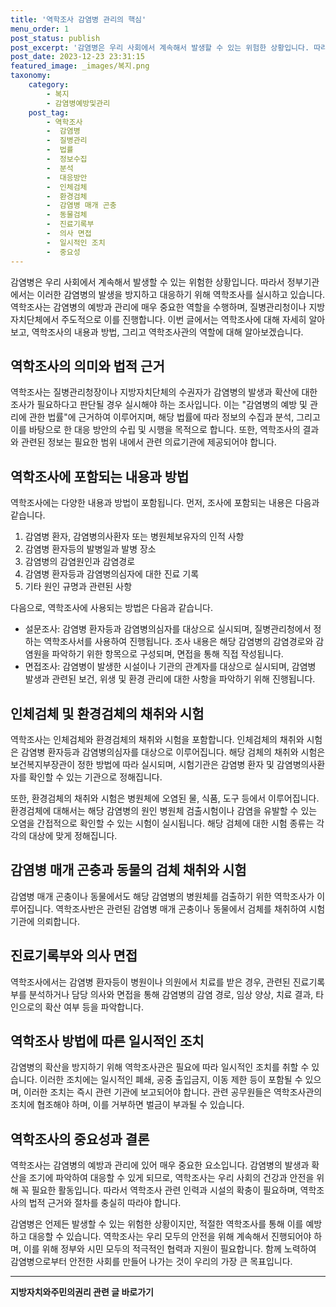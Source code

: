 ```yaml
---
title: '역학조사 감염병 관리의 핵심'
menu_order: 1
post_status: publish
post_excerpt: '감염병은 우리 사회에서 계속해서 발생할 수 있는 위험한 상황입니다. 따라서 정부기관에서는 이러한 감염병의 발생을 방지하고 대응하기 위해 역학조사를 실시하고 있습니다. 역학조사는 감염병의 예방과 관리에 매우 중요한 역할을 수행하며, 질병관리청이나 지방자치단체에서 주도적으로 이를 진행합니다. 이번 글에서는 역학조사에 대해 자세히 알아보고, 역학조사의 내용과 방법, 그리고 역학조사관의 역할에 대해 알아보겠습니다.'
post_date: 2023-12-23 23:31:15
featured_image: _images/복지.png
taxonomy:
    category:
        - 복지
        - 감염병예방및관리
    post_tag:
        - 역학조사
        -  감염병
        -  질병관리
        -  법률
        -  정보수집
        -  분석
        -  대응방안
        -  인체검체
        -  환경검체
        -  감염병 매개 곤충
        -  동물검체
        -  진료기록부
        -  의사 면접
        -  일시적인 조치
        -  중요성
---
```



감염병은 우리 사회에서 계속해서 발생할 수 있는 위험한 상황입니다. 따라서 정부기관에서는 이러한 감염병의 발생을 방지하고 대응하기 위해 역학조사를 실시하고 있습니다. 역학조사는 감염병의 예방과 관리에 매우 중요한 역할을 수행하며, 질병관리청이나 지방자치단체에서 주도적으로 이를 진행합니다. 이번 글에서는 역학조사에 대해 자세히 알아보고, 역학조사의 내용과 방법, 그리고 역학조사관의 역할에 대해 알아보겠습니다.

## 역학조사의 의미와 법적 근거

역학조사는 질병관리청장이나 지방자치단체의 수권자가 감염병의 발생과 확산에 대한 조사가 필요하다고 판단될 경우 실시해야 하는 조사입니다. 이는 "감염병의 예방 및 관리에 관한 법률"에 근거하여 이루어지며, 해당 법률에 따라 정보의 수집과 분석, 그리고 이를 바탕으로 한 대응 방안의 수립 및 시행을 목적으로 합니다. 또한, 역학조사의 결과와 관련된 정보는 필요한 범위 내에서 관련 의료기관에 제공되어야 합니다.

## 역학조사에 포함되는 내용과 방법

역학조사에는 다양한 내용과 방법이 포함됩니다. 먼저, 조사에 포함되는 내용은 다음과 같습니다.

1. 감염병 환자, 감염병의사환자 또는 병원체보유자의 인적 사항
2. 감염병 환자등의 발병일과 발병 장소
3. 감염병의 감염원인과 감염경로
4. 감염병 환자등과 감염병의심자에 대한 진료 기록
5. 기타 원인 규명과 관련된 사항

다음으로, 역학조사에 사용되는 방법은 다음과 같습니다.

- 설문조사: 감염병 환자등과 감염병의심자를 대상으로 실시되며, 질병관리청에서 정하는 역학조사서를 사용하여 진행됩니다. 조사 내용은 해당 감염병의 감염경로와 감염원을 파악하기 위한 항목으로 구성되며, 면접을 통해 직접 작성됩니다.
- 면접조사: 감염병이 발생한 시설이나 기관의 관계자를 대상으로 실시되며, 감염병 발생과 관련된 보건, 위생 및 환경 관리에 대한 사항을 파악하기 위해 진행됩니다.

## 인체검체 및 환경검체의 채취와 시험

역학조사는 인체검체와 환경검체의 채취와 시험을 포함합니다. 인체검체의 채취와 시험은 감염병 환자등과 감염병의심자를 대상으로 이루어집니다. 해당 검체의 채취와 시험은 보건복지부장관이 정한 방법에 따라 실시되며, 시험기관은 감염병 환자 및 감염병의사환자를 확인할 수 있는 기관으로 정해집니다.

또한, 환경검체의 채취와 시험은 병원체에 오염된 물, 식품, 도구 등에서 이루어집니다. 환경검체에 대해서는 해당 감염병의 원인 병원체 검출시험이나 감염을 유발할 수 있는 오염을 간접적으로 확인할 수 있는 시험이 실시됩니다. 해당 검체에 대한 시험 종류는 각각의 대상에 맞게 정해집니다.

## 감염병 매개 곤충과 동물의 검체 채취와 시험

감염병 매개 곤충이나 동물에서도 해당 감염병의 병원체를 검출하기 위한 역학조사가 이루어집니다. 역학조사반은 관련된 감염병 매개 곤충이나 동물에서 검체를 채취하여 시험기관에 의뢰합니다.

## 진료기록부와 의사 면접

역학조사에서는 감염병 환자등이 병원이나 의원에서 치료를 받은 경우, 관련된 진료기록부를 분석하거나 담당 의사와 면접을 통해 감염병의 감염 경로, 임상 양상, 치료 결과, 타인으로의 확산 여부 등을 파악합니다.

## 역학조사 방법에 따른 일시적인 조치

감염병의 확산을 방지하기 위해 역학조사관은 필요에 따라 일시적인 조치를 취할 수 있습니다. 이러한 조치에는 일시적인 폐쇄, 공중 출입금지, 이동 제한 등이 포함될 수 있으며, 이러한 조치는 즉시 관련 기관에 보고되어야 합니다. 관련 공무원들은 역학조사관의 조치에 협조해야 하며, 이를 거부하면 벌금이 부과될 수 있습니다.

## 역학조사의 중요성과 결론

역학조사는 감염병의 예방과 관리에 있어 매우 중요한 요소입니다. 감염병의 발생과 확산을 조기에 파악하여 대응할 수 있게 되므로, 역학조사는 우리 사회의 건강과 안전을 위해 꼭 필요한 활동입니다. 따라서 역학조사 관련 인력과 시설의 확충이 필요하며, 역학조사의 법적 근거와 절차를 충실히 따라야 합니다.

감염병은 언제든 발생할 수 있는 위험한 상황이지만, 적절한 역학조사를 통해 이를 예방하고 대응할 수 있습니다. 역학조사는 우리 모두의 안전을 위해 계속해서 진행되어야 하며, 이를 위해 정부와 시민 모두의 적극적인 협력과 지원이 필요합니다. 함께 노력하여 감염병으로부터 안전한 사회를 만들어 나가는 것이 우리의 가장 큰 목표입니다.
<!-- wp:separator -->
<hr class="wp-block-separator has-alpha-channel-opacity"/>
<!-- /wp:separator -->

<!-- wp:group {"backgroundColor":"base","layout":{"type":"constrained"}} -->
<div class="wp-block-group has-base-background-color has-background"><!-- wp:paragraph {"align":"center","fontSize":"medium"} -->
<p class="has-text-align-center has-large-font-size"><strong>지방자치와주민의권리 관련 글 바로가기</strong></p>
<!-- /wp:paragraph -->


<!-- wp:latest-posts
{"categories":[{"id":7159,"count":19,"description":"","link":"https://uknowlaw.com/category/%ec%a7%80%eb%b0%a9%ec%9e%90%ec%b9%98%ec%99%80%ec%a3%bc%eb%af%bc%ec%9d%98%ea%b6%8c%eb%a6%ac/","name":"지방자치와주민의권리","slug":"지방자치와주민의권리","taxonomy":"category","parent":0,"meta":[],"_links":{"self":[{"href":"https://uknowlaw.com/wp-json/wp/v2/categories/7159"}],"collection":[{"href":"https://uknowlaw.com/wp-json/wp/v2/categories"}],"about":[{"href":"https://uknowlaw.com/wp-json/wp/v2/taxonomies/category"}],"wp:post_type":[{"href":"https://uknowlaw.com/wp-json/wp/v2/posts?categories=7159"}],"curies":[{"name":"wp","href":"https://api.w.org/{rel}","templated":true}]}}],"postsToShow":100,"excerptLength":28,"postLayout":"grid","columns":2,"featuredImageAlign":"left","featuredImageSizeSlug":"large","fontSize":"small"} /--></div>
<!-- /wp:group -->